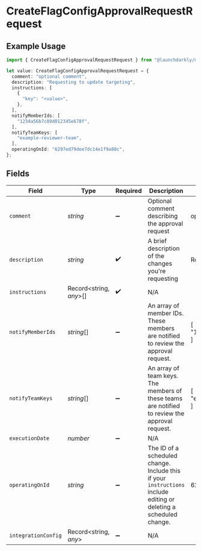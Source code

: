 # CreateFlagConfigApprovalRequestRequest

## Example Usage

```typescript
import { CreateFlagConfigApprovalRequestRequest } from "@launchdarkly/mcp-server";

let value: CreateFlagConfigApprovalRequestRequest = {
  comment: "optional comment",
  description: "Requesting to update targeting",
  instructions: [
    {
      "key": "<value>",
    },
  ],
  notifyMemberIds: [
    "1234a56b7c89d012345e678f",
  ],
  notifyTeamKeys: [
    "example-reviewer-team",
  ],
  operatingOnId: "6297ed79dee7dc14e1f9a80c",
};
```

## Fields

| Field                                                                                                                        | Type                                                                                                                         | Required                                                                                                                     | Description                                                                                                                  | Example                                                                                                                      |
| ---------------------------------------------------------------------------------------------------------------------------- | ---------------------------------------------------------------------------------------------------------------------------- | ---------------------------------------------------------------------------------------------------------------------------- | ---------------------------------------------------------------------------------------------------------------------------- | ---------------------------------------------------------------------------------------------------------------------------- |
| `comment`                                                                                                                    | *string*                                                                                                                     | :heavy_minus_sign:                                                                                                           | Optional comment describing the approval request                                                                             | optional comment                                                                                                             |
| `description`                                                                                                                | *string*                                                                                                                     | :heavy_check_mark:                                                                                                           | A brief description of the changes you're requesting                                                                         | Requesting to update targeting                                                                                               |
| `instructions`                                                                                                               | Record<string, *any*>[]                                                                                                      | :heavy_check_mark:                                                                                                           | N/A                                                                                                                          |                                                                                                                              |
| `notifyMemberIds`                                                                                                            | *string*[]                                                                                                                   | :heavy_minus_sign:                                                                                                           | An array of member IDs. These members are notified to review the approval request.                                           | [<br/>"1234a56b7c89d012345e678f"<br/>]                                                                                       |
| `notifyTeamKeys`                                                                                                             | *string*[]                                                                                                                   | :heavy_minus_sign:                                                                                                           | An array of team keys. The members of these teams are notified to review the approval request.                               | [<br/>"example-reviewer-team"<br/>]                                                                                          |
| `executionDate`                                                                                                              | *number*                                                                                                                     | :heavy_minus_sign:                                                                                                           | N/A                                                                                                                          |                                                                                                                              |
| `operatingOnId`                                                                                                              | *string*                                                                                                                     | :heavy_minus_sign:                                                                                                           | The ID of a scheduled change. Include this if your <code>instructions</code> include editing or deleting a scheduled change. | 6297ed79dee7dc14e1f9a80c                                                                                                     |
| `integrationConfig`                                                                                                          | Record<string, *any*>                                                                                                        | :heavy_minus_sign:                                                                                                           | N/A                                                                                                                          |                                                                                                                              |
